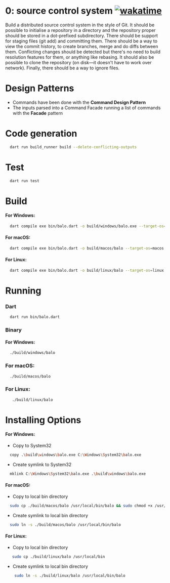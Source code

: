 # 0: source control system [![wakatime](https://wakatime.com/badge/user/e508bec6-f1ed-42e9-a365-8c4e69c8dd19/project/bff0792d-4b5a-4003-98b3-d9e75973114d.svg)](https://wakatime.com/badge/user/e508bec6-f1ed-42e9-a365-8c4e69c8dd19/project/bff0792d-4b5a-4003-98b3-d9e75973114d)


Build a distributed source control system in the style of Git. It should be possible to initialise a repository in a directory and the repository proper should be stored in a dot-prefixed subdirectory. There should be support for staging files (git add) and committing them. There should be a way to view the commit history, to create branches, merge and do diffs between them. Conflicting changes should be detected but there's no need to build resolution features for them, or anything like rebasing. It should also be possible to clone the repository (on disk—it doesn't have to work over network). Finally, there should be a way to ignore files.

# Design Patterns
- Commands have been done with the **Command Design Pattern**
- The inputs parsed into a Command Facade running a list of commands with the **Facade** pattern

# Code generation
```bash
  dart run build_runner build --delete-conflicting-outputs
```

# Test
```bash
  dart run test
```

# Build
#### For Windows: 
```bash
  dart compile exe bin/balo.dart -o build/windows/balo.exe --target-os=windows
```
#### For macOS: 
```bash
  dart compile exe bin/balo.dart -o build/macos/balo --target-os=macos
```
#### For Linux:
```bash
  dart compile exe bin/balo.dart -o build/linux/balo --target-os=linux
```

# Running

### Dart
```bash
  dart run bin/balo.dart
```

### Binary
#### For Windows:
```bash
  ./build/windows/balo
```
### For macOS:
```bash
  ./build/macos/balo
```
### For Linux:
```bash
   ./build/linux/balo
```

# Installing Options
#### For Windows:
- Copy to System32
```bash
  copy .\build\windows\balo.exe C:\Windows\System32\balo.exe
```

- Create symlink to System32
```bash
  mklink C:\Windows\System32\balo.exe .\build\windows\balo.exe 
```

#### For macOS:
- Copy to local bin directory
```bash
  sudo cp ./build/macos/balo /usr/local/bin/balo && sudo chmod +x /usr/local/bin/balo
```
- Create symlink to local bin directory
```bash
  sudo ln -s ./build/macos/balo /usr/local/bin/balo 
```

#### For Linux:
- Copy to local bin directory
```bash
   sudo cp ./build/linux/balo /usr/local/bin
```

- Create symlink to local bin directory
```bash
    sudo ln -s ./build/linux/balo /usr/local/bin/balo
```



